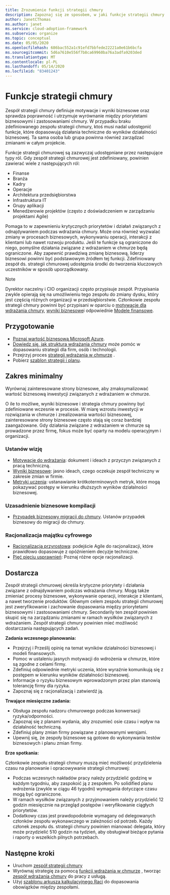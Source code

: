 ```yaml
---
title: Zrozumienie funkcji strategii chmury
description: Zapoznaj się ze sposobem, w jaki funkcje strategii chmury zapewniają wyrównanie między wynikami biznesowymi i działaniami w chmurze.
author: JanetCThomas
ms.author: janet
ms.service: cloud-adoption-framework
ms.subservice: organize
ms.topic: conceptual
ms.date: 05/05/2020
ms.openlocfilehash: 686bac552a1c91efd7bbfede22221a0e61b6bcfa
ms.sourcegitcommit: 5d6a7610e556f7b8ca69960ba76a3adfa9203ded
ms.translationtype: MT
ms.contentlocale: pl-PL
ms.lasthandoff: 05/14/2020
ms.locfileid: "83401243"
---
```

# <a name="cloud-strategy-functions"></a>Funkcje strategii chmury

Zespół strategii chmury definiuje motywacje i wyniki biznesowe oraz sprawdza poprawność i utrzymuje wyrównanie między priorytetami biznesowymi i zastosowaniami chmury. W przypadku braku zdefiniowanego zespołu strategii chmury, ktoś musi nadal udostępnić funkcje, które dopasowują działania techniczne do wyników działalności biznesowej. Ta sama osoba lub grupa powinna również zarządzać zmianami w całym projekcie.

Funkcje strategii chmurowej są zazwyczaj udostępniane przez następujące typy ról. Gdy zespół strategii chmurowej jest zdefiniowany, powinien zawierać wiele z następujących ról:

- Finanse
- Branża
- Kadry
- Operacje
- Architektura przedsiębiorstwa
- Infrastruktura IT
- Grupy aplikacji
- Menedżerowie projektów (często z doświadczeniem w zarządzaniu projektami Agile)

Pomaga to w zapewnieniu krytycznych priorytetów i działań związanych z odnajdywaniem podczas wdrażania chmury. Może ona również wyzwalać zmiany w procesach biznesowych, wykonywaniu operacji, interakcji z klientami lub nawet rozwoju produktu. Jeśli te funkcje są ograniczone do niego, pomyślne działania związane z wdrażaniem w chmurze będą ograniczone. Aby zapewnić prawdziwą zmianę biznesową, liderzy biznesowi powinni być podstawowym źródłem tej funkcji. Zdefiniowany zespół ds. strategii chmurowej udostępnia środki do tworzenia kluczowych uczestników w sposób uporządkowany.

> [!NOTE]
> Dyrektor naczelny i CIO organizacji często przypisuje zespół. Przypisania zwykle opierają się na umożliwieniu tego zespołu do zmiany dysku, który jest częścią różnych organizacji w przedsiębiorstwie. Członkowie zespołu strategii chmury powinni być przypisani w oparciu o [motywacje dla wdrażania chmury](../strategy/motivations.md), [wyniki biznesowe](../strategy/business-outcomes/index.md)i odpowiednie [Modele finansowe](../strategy/financial-models.md).

## <a name="preparation"></a>Przygotowanie

- [Poznaj wartość biznesową Microsoft Azure](https://docs.microsoft.com/learn/paths/learn-business-value-of-azure).
- [Dowiedz się, jak struktura wdrażania chmury](https://docs.microsoft.com/learn/modules/microsoft-cloud-adoption-framework-for-azure) może pomóc w dopasowaniu strategii dla firm, osób i technologii.
- Przejrzyj proces [strategii wdrażania w chmurze](../strategy/index.md) .
- Pobierz [szablon strategii i planu](https://archcenter.blob.core.windows.net/cdn/fusion/readiness/Microsoft-Cloud-Adoption-Framework-Strategy-and-Plan-Template.docx).

## <a name="minimum-scope"></a>Zakres minimalny

Wyrównaj zainteresowane strony biznesowe, aby zmaksymalizować wartość biznesową inwestycji związanych z wdrażaniem w chmurze.

O ile to możliwe, wyniki biznesowe i strategia chmury powinny być zdefiniowane wczesnie w procesie. W miarę wzrostu inwestycji w rozwiązania w chmurze i zrealizowania wartości biznesowej, zainteresowane strony biznesowe często stają się coraz bardziej zaangażowane. Gdy działania związane z wdrażaniem w chmurze są prowadzone przez firmę, fokus może być oparty na modelu operacyjnym i organizacji.

### <a name="establish-a-vision"></a>Ustanów wizję

- [Motywacje do wdrażania](../strategy/motivations.md): dokument i ideach z przyczyn związanych z pracą techniczną.
- [Wyniki biznesowe](../strategy/business-outcomes/index.md): jasno ideach, czego oczekuje zespół techniczny w zakresie zmian w firmie.
- [Metryki uczenia](../strategy/learning-metrics.md): ustanawianie krótkoterminowych metryk, które mogą pokazywać postępy w kierunku dłuższych wyników działalności biznesowej.

### <a name="build-business-justification"></a>Uzasadnienie biznesowe kompilacji

- [Przypadek biznesowy migracji do chmury](../strategy/cloud-migration-business-case.md). Ustanów przypadek biznesowy do migracji do chmury.

### <a name="rationalize-the-digital-estate"></a>Racjonalizacja majątku cyfrowego

- [Racjonalizacja przyrostowa](../digital-estate/rationalize.md): podejście Agile do racjonalizacji, które prawidłowo dopasowuje z opóźnieniem decyzje techniczne.
- [Pięć pięciu usprawnień](../digital-estate/5-rs-of-rationalization.md): Poznaj różne opcje racjonalizacji.

## <a name="deliverable"></a>Dostarcza

Zespół strategii chmurowej określa krytyczne priorytety i działania związane z odnajdywaniem podczas wdrażania chmury. Mogą także zmieniać procesy biznesowe, wykonywanie operacji, interakcje z klientami, a nawet tworzenie produktów. Głównym celem zespołu strategii chmurowej jest zweryfikowanie i zachowanie dopasowania między priorytetami biznesowymi i zastosowaniami chmury. Secondarily ten zespół powinien skupić się na zarządzaniu zmianami w ramach wysiłków związanych z wdrażaniem. Zespół strategii chmury powinien mieć możliwość dostarczania następujących zadań.

**Zadania wczesnego planowania:**

- Przejrzyj i Prześlij opinię na temat wyników działalności biznesowej i modeli finansowych.
- Pomoc w ustaleniu jasnych motywacji do wdrożenia w chmurze, które są zgodne z celami firmy.
- Zdefiniuj odpowiednie metryki uczenia, które wyraźnie komunikują się z postępem w kierunku wyników działalności biznesowej.
- Informacje o ryzyku biznesowym wprowadzonym przez plan stanowią tolerancję firmy dla ryzyka.
- Zapoznaj się z racjonalizacją i zatwierdź ją.

**Trwające miesięczne zadania:**

- Obsługa zespołu nadzoru chmurowego podczas konwersacji ryzyka/odporności.
- Zapoznaj się z planami wydania, aby zrozumieć osie czasu i wpływ na działalność techniczną.
- Zdefiniuj plany zmian firmy powiązane z planowanymi wersjami.
- Upewnij się, że zespoły biznesowe są gotowe do wykonywania testów biznesowych i planu zmian firmy.

**Erze spotkania:**

Członkowie zespołu strategii chmury muszą mieć możliwość przydzielenia czasu na planowanie i opracowywanie strategii chmurowej:

- Podczas wczesnych nakładów pracy należy przydzielić godzinę w każdym tygodniu, aby zaspokoić ją z zespołem. Po solidified planu wdrożenia (zwykle w ciągu 46 tygodni) wymagania dotyczące czasu mogą być ograniczone.
- W ramach wysiłków związanych z przyjmowaniem należy przydzielić 12 godzin miesięcznie na przegląd postępów i weryfikowanie ciągłych priorytetów.
- Dodatkowy czas jest prawdopodobnie wymagany od delegowanych członków zespołu wykonawczego w zależności od potrzeb. Każdy członek zespołu ds. strategii chmury powinien mianować delegata, który może przydzielić 510 godzin na tydzień, aby obsługiwał bieżące pytania i raporty o wszelkich pilnych potrzebach.

## <a name="next-steps"></a>Następne kroki

- Uruchom [zespół strategii chmury](../get-started/team/cloud-strategy.md)
- Wyrównaj strategię za pomocą [funkcji wdrażania w chmurze](./cloud-adoption.md) , tworząc [zespół wdrażania chmury](../get-started/team/cloud-adoption.md) do pracy z usługą.
- Użyj [szablonu arkusza kalkulacyjnego Raci](https://archcenter.blob.core.windows.net/cdn/fusion/management/raci-template.xlsx) do dopasowania obowiązków między zespołami.
